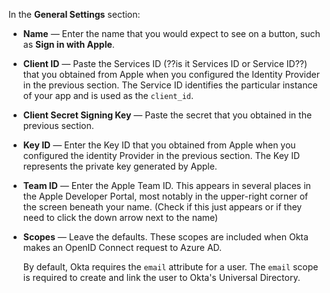 In the **General Settings** section:

* **Name** &mdash; Enter the name that you would expect to see on a button, such as **Sign in with Apple**.
* **Client ID** &mdash; Paste the Services ID (??is it Services ID or Service ID??) that you obtained from Apple when you configured the Identity Provider in the <GuideLink link="../create-an-app-at-idp">previous section</GuideLink>. The Service ID identifies the particular instance of your app and is used as the `client_id`.
* **Client Secret Signing Key** &mdash; Paste the secret that you obtained in the <GuideLink link="../create-an-app-at-idp">previous section</GuideLink>.
* **Key ID** &mdash; Enter the Key ID that you obtained from Apple when you configured the identity Provider in the <GuideLink link="../create-an-app-at-idp">previous section</GuideLink>. The Key ID represents the private key generated by Apple.
* **Team ID** &mdash; Enter the Apple Team ID. This appears in several places in the Apple Developer Portal, most notably in the upper-right corner of the screen beneath your name. (Check if this just appears or if they need to click the down arrow next to the name)
* **Scopes** &mdash; Leave the defaults. These scopes are included when Okta makes an OpenID Connect request to Azure AD.

    By default, Okta requires the `email` attribute for a user. The `email` scope is required to create and link the user to Okta's Universal Directory.